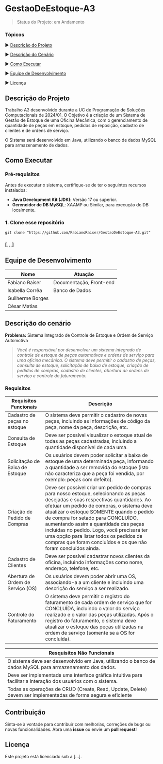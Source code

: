 # GestaoDeEstoque-A3

> Status do Projeto: em Andamento

### Tópicos

▶️ [Descrição do Projeto](#descrição-do-projeto)

▶️ [Descrição do Cenário](#descrição-do-cenário)

▶️ [Como Executar](#como-executar)

▶️ [Equipe de Desenvolvimento](#equipe-de-desenvolvimento)

▶️ [Licença](#licença)

## Descrição do Projeto

Trabalho A3 desenvolvido durante a UC de Programação de Soluções Computacionais de 2024/01. O Objetivo é a criação de um Sistema de Gestão de Estoque de uma Oficina Mecânica, com o gerenciamento de quantidade de peças em estoque, pedidos de reposição, cadastro de clientes e de ordens de serviço.

O Sistema será desenvolvido em Java, utilizando o banco de dados MySQL para armazenamento de dados.

## Como Executar

### Pré-requisitos

Antes de executar o sistema, certifique-se de ter o seguintes recursos instalados:

- **Java Development Kit (JDK)**: Versão 17 ou superior.
- **Gerencidor de DB MySQL**: XAAMP ou Similar, para execução do DB localmente.

### 1. Clone esse repositório

`git clone "https://github.com/FabianoRaiser/GestaoDeEstoque-A3.git"`

### [...]

## Equipe de Desenvolvimento

<!-- prettier-ignore -->
|Nome  | Atuação |
|-|-|
|Fabiano Raiser | Documentação, Front-end|
|Isabella Corrêa | Banco de Dados |
|Guilherme Borges | |
| César Matias | |

## Descrição do cenário

**Problema:** Sistema Integrado de Controle de Estoque e Ordem de Serviço Automotiva

> _Você é responsável por desenvolver um sistema integrado de controle de estoque de peças automotivas e ordens de serviço para uma oficina mecânica. O sistema deve permitir o cadastro de peças, consulta de estoque, solicitação de baixa de estoque, criação de pedidos de compras, cadastro de clientes, abertura de ordens de serviço e controle do faturamento._

### Requisitos

<!-- prettier-ignore -->
| Requisitos Funcionais             | Descrição|
| --------------------------------- | --------------- |
| Cadastro de peças no estoque      | O sistema deve permitir o cadastro de novas peças, incluindo as informações de código da peça, nome da peça, descrição, etc. |
| Consulta de Estoque               | Deve ser possível visualizar o estoque atual de todas as peças cadastradas, incluindo a quantidade disponível de cada uma.                                                                                                                                                                                                                                                                                                                                          |
| Solicitação de Baixa de Estoque   | Os usuários devem poder solicitar a baixa de estoque de uma determinada peça, informando a quantidade a ser removida do estoque (isto não caracteriza que a peça foi vendida, por exemplo: peças com defeito).                                                                                                                                                                                                                                                      |
| Criação de Pedido de Compras      | Deve ser possível criar um pedido de compras para nosso estoque, selecionando as peças desejadas e suas respectivas quantidades. Ao efetuar um pedido de compras, o sistema deve atualizar o estoque SOMENTE quando o pedido de compra for setado para CONCLUÍDO, aumentando assim a quantidade das peças incluídas no pedido. Logo, você precisará ter uma opção para listar todos os pedidos de compras que foram concluídos e os que não foram concluídos ainda. |
| Cadastro de Clientes              | Deve ser possível cadastrar novos clientes da oficina, incluindo informações como nome, endereço, telefone, etc.                                                                                                                                                                                                                                                                                                                                                    |
| Abertura de Ordem de Serviço (OS) | Os usuários devem poder abrir uma OS, associando-a a um cliente e incluindo uma descrição do serviço a ser realizado.                                                                                                                                                                                                                                                                                                                                               |
| Controle do Faturamento           | O sistema deve permitir o registro do faturamento de cada ordem de serviço que for CONCLUÍDA, incluindo o valor do serviço realizado e o valor das peças utilizadas. Após o registro do faturamento, o sistema deve atualizar o estoque das peças utilizadas na ordem de serviço (somente se a OS for concluída).                                                                                                                                                   |

<!-- prettier-ignore -->
| Resquisitos Não Funcionais |
| -------------------------- |
| O sistema deve ser desenvolvido em Java, utilizando o banco de dados MySQL para armazenamento dos dados.      |
| Deve ser implementada uma interface gráfica intuitiva para facilitar a interação dos usuários com o sistema.  |
| Todas as operações de CRUD (Create, Read, Update, Delete) devem ser implementadas de forma segura e eficiente |

## Contribuição

Sinta-se à vontade para contribuir com melhorias, correções de bugs ou novas funcionalidades. Abra uma **issue** ou envie um **pull request**!

## Licença

Este projeto está licenciado sob a [...].
